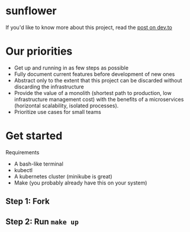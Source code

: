 # sunflower

If you'd like to know more about this project, read the [post on dev.to](https://dev.to/winstonpuckett/making-a-free-fully-featured-infinitely-scalable-iaas-with-predictable-pricing-1ip2)

# Our priorities

- Get up and running in as few steps as possible
- Fully document current features before development of new ones
- Abstract only to the extent that this project can be discarded without discarding the infrastructure
- Provide the value of a monolith (shortest path to production, low infrastructure management cost) with the benefits of a microservices (horizontal scalability, isolated processes).
- Prioritize use cases for small teams

# Get started

Requirements
- A bash-like terminal
- kubectl
- A kubernetes cluster (minikube is great)
- Make (you probably already have this on your system)

## Step 1: Fork
## Step 2: Run `make up`